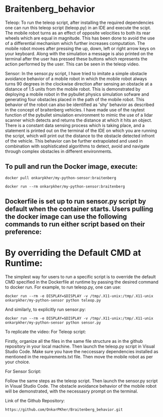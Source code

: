 # Braitenberg_behavior

Teleop:
To run the teleop script, after installing the required dependencies one can run this teleop script (teleop.py) in an IDE and execute the scipt. The mobile robot turns as an effect of opposite velocities to both its rear wheels which are equal in magnitude. This has been done to avoid the use of a differential mechanism which further increases computation. The mobile robot moves after pressing the up, down, left or right arrow keys on your keyboard. Along with the simulation a message is also printed on the terminal after the user has pressed these buttons which represents the action performed by the user. This can be seen in the teleop video. 

Sensor:
In the sensor.py script, I have tried to imitate a simple obstacle avoidance behavior of a mobile robot in which the mobile robot always turns 90 degrees in the clockwise direction after sensing an obstacle at a distance of 1.5 units from the mobile robot. This is demonstrated by deploying a mobile robot in the pybullet physics simulation sofware and generating four obstacles placed in the path of the mobile robot. This behavior of the robot can also be identified as 'shy' behavior as described in the concept of braitenberg vehicles. I have made use of the raytest function of the pybullet simulation environment to mimic the use of a lidar scanner which detects and returns the distance at which it hits an object. There is a constant data sensing process which is taking place, and a statement is printed out on the terminal of the IDE on which you are running the script, which will print out the distance to the obstacle detected infront of the vehicle. This behavior can be further extrapolated and used in combination with sophisticated algorithms to detect, avoid and navigate through complex obstacles in different environments.

## To pull and run the Docker image, execute:

`docker pull onkarpkher/my-python-sensor:braitenberg`

`docker run --rm onkarpkher/my-python-sensor:braitenberg`

## Dockerfile is set up to run sensor.py script by default when the container starts. Users pulling the docker image can use the following commands to run either script based on their preference:
# By overriding the Default CMD at Runtime:
The simplest way for users to run a specific script is to override the default CMD specified in the Dockerfile at runtime by passing the desired command to docker run. For example, to run teleop.py, one can use:

`docker run --rm -e DISPLAY=$DISPLAY -v /tmp/.X11-unix:/tmp/.X11-unix onkarpkher/my-python-sensor python teleop.py`

And similarly, to explicitly run sensor.py:

`docker run --rm -e DISPLAY=$DISPLAY -v /tmp/.X11-unix:/tmp/.X11-unix onkarpkher/my-python-sensor python sensor.py
`

To replicate the video:
For Teleop script:

Firstly, organize all the files in the same file structure as in the github repository in your local machine. Then launch the teleop.py script in Visual Studio Code. Make sure you have the neccessary dependencies installed as mentioned in the requirements.txt file. Then  move the mobile robot as per your choice. 

For Sensor Script: 

Follow the same steps as the teleop script. Then launch the sensor.py script in Visual Studio Code. The obstacle avoidance behavior of the mobile robot will be demonstrated, with the necessasry prompt on the terminal. 


Link of the Github Repository:

`https://github.com/OnkarPKher/Braitenberg_behavior.git`
